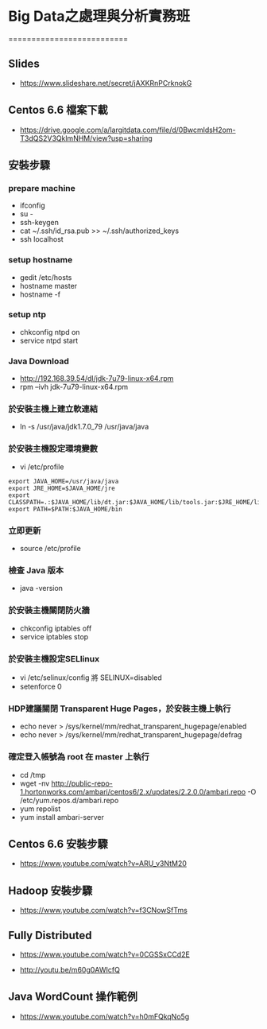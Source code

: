 ﻿# Big Data之處理與分析實務班
==========================

## Slides

- https://www.slideshare.net/secret/jAXKRnPCrknokG


## Centos 6.6 檔案下載

- https://drive.google.com/a/largitdata.com/file/d/0BwcmldsH2om-T3dQS2V3QklmNHM/view?usp=sharing

## 安裝步驟

### prepare machine
- ifconfig
- su - 
- ssh-keygen
- cat ~/.ssh/id_rsa.pub >> ~/.ssh/authorized_keys
- ssh localhost

### setup hostname
- gedit /etc/hosts
- hostname master
- hostname -f

### setup ntp
- chkconfig ntpd on
- service ntpd start

### Java Download
- http://192.168.39.54/dl/jdk-7u79-linux-x64.rpm
- rpm –ivh jdk-7u79-linux-x64.rpm

### 於安裝主機上建立軟連結
- ln -s /usr/java/jdk1.7.0_79 /usr/java/java

### 於安裝主機設定環境變數
- vi /etc/profile 

```
export JAVA_HOME=/usr/java/java
export JRE_HOME=$JAVA_HOME/jre
export CLASSPATH=.:$JAVA_HOME/lib/dt.jar:$JAVA_HOME/lib/tools.jar:$JRE_HOME/lib/rt.jar
export PATH=$PATH:$JAVA_HOME/bin
```


### 立即更新
- source /etc/profile

### 檢查 Java 版本
- java -version


### 於安裝主機關閉防火牆
- chkconfig iptables off
- service iptables stop

### 於安裝主機設定SELlinux
- vi /etc/selinux/config 將 SELINUX=disabled
- setenforce 0

### HDP建議關閉 Transparent Huge Pages，於安裝主機上執行
- echo never > /sys/kernel/mm/redhat_transparent_hugepage/enabled
- echo never > /sys/kernel/mm/redhat_transparent_hugepage/defrag

### 確定登入帳號為 root 在 master 上執行
- cd /tmp
- wget -nv http://public-repo-1.hortonworks.com/ambari/centos6/2.x/updates/2.2.0.0/ambari.repo -O /etc/yum.repos.d/ambari.repo 
- yum repolist
- yum install ambari-server



## Centos 6.6 安裝步驟

- https://www.youtube.com/watch?v=ARU_v3NtM20

## Hadoop 安裝步驟

- https://www.youtube.com/watch?v=f3CNowSfTms

## Fully Distributed

- https://www.youtube.com/watch?v=0CGSSxCCd2E

- http://youtu.be/m60g0AWIcfQ


## Java WordCount 操作範例

- https://www.youtube.com/watch?v=h0mFQkqNo5g

